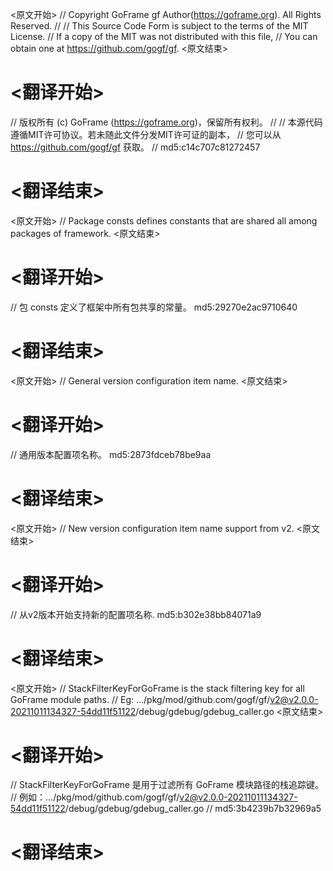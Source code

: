 
<原文开始>
// Copyright GoFrame gf Author(https://goframe.org). All Rights Reserved.
//
// This Source Code Form is subject to the terms of the MIT License.
// If a copy of the MIT was not distributed with this file,
// You can obtain one at https://github.com/gogf/gf.
<原文结束>

# <翻译开始>
// 版权所有 (c) GoFrame (https://goframe.org)，保留所有权利。
//
// 本源代码遵循MIT许可协议。若未随此文件分发MIT许可证的副本，
// 您可以从 https://github.com/gogf/gf 获取。
// md5:c14c707c81272457
# <翻译结束>


<原文开始>
// Package consts defines constants that are shared all among packages of framework.
<原文结束>

# <翻译开始>
// 包 consts 定义了框架中所有包共享的常量。 md5:29270e2ac9710640
# <翻译结束>


<原文开始>
// General version configuration item name.
<原文结束>

# <翻译开始>
// 通用版本配置项名称。 md5:2873fdceb78be9aa
# <翻译结束>


<原文开始>
// New version configuration item name support from v2.
<原文结束>

# <翻译开始>
// 从v2版本开始支持新的配置项名称. md5:b302e38bb84071a9
# <翻译结束>


<原文开始>
	// StackFilterKeyForGoFrame is the stack filtering key for all GoFrame module paths.
	// Eg: .../pkg/mod/github.com/gogf/gf/v2@v2.0.0-20211011134327-54dd11f51122/debug/gdebug/gdebug_caller.go
<原文结束>

# <翻译开始>
// StackFilterKeyForGoFrame 是用于过滤所有 GoFrame 模块路径的栈追踪键。
// 例如：.../pkg/mod/github.com/gogf/gf/v2@v2.0.0-20211011134327-54dd11f51122/debug/gdebug/gdebug_caller.go
// md5:3b4239b7b32969a5
# <翻译结束>

